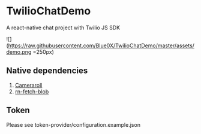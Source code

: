 # TwilioChatDemo
A react-native chat project with Twilio JS SDK


![](https://raw.githubusercontent.com/Blue0X/TwilioChatDemo/master/assets/demo.png =250px)

## Native dependencies

  1. [Cameraroll](https://facebook.github.io/react-native/docs/cameraroll)
  2. [rn-fetch-blob](https://github.com/joltup/rn-fetch-blob)

## Token

  Please see token-provider/configuration.example.json
